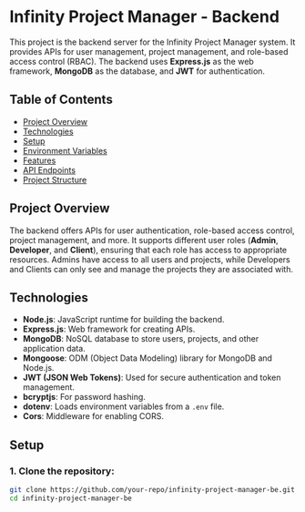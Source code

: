 # Infinity Project Manager - Backend

This project is the backend server for the Infinity Project Manager system. It provides APIs for user management, project management, and role-based access control (RBAC). The backend uses **Express.js** as the web framework, **MongoDB** as the database, and **JWT** for authentication.

## Table of Contents

- [Project Overview](#project-overview)
- [Technologies](#technologies)
- [Setup](#setup)
- [Environment Variables](#environment-variables)
- [Features](#features)
- [API Endpoints](#api-endpoints)
- [Project Structure](#project-structure)

## Project Overview

The backend offers APIs for user authentication, role-based access control, project management, and more. It supports different user roles (**Admin**, **Developer**, and **Client**), ensuring that each role has access to appropriate resources. Admins have access to all users and projects, while Developers and Clients can only see and manage the projects they are associated with.

## Technologies

- **Node.js**: JavaScript runtime for building the backend.
- **Express.js**: Web framework for creating APIs.
- **MongoDB**: NoSQL database to store users, projects, and other application data.
- **Mongoose**: ODM (Object Data Modeling) library for MongoDB and Node.js.
- **JWT (JSON Web Tokens)**: Used for secure authentication and token management.
- **bcryptjs**: For password hashing.
- **dotenv**: Loads environment variables from a `.env` file.
- **Cors**: Middleware for enabling CORS.

## Setup

### 1. Clone the repository:
```bash
git clone https://github.com/your-repo/infinity-project-manager-be.git
cd infinity-project-manager-be

